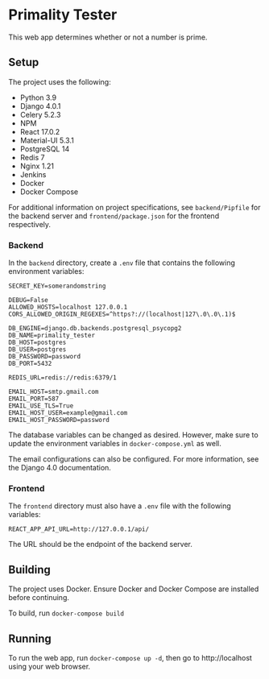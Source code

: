 # Primality Tester
This web app determines whether or not a number is prime. 


## Setup
The project uses the following:
- Python 3.9
- Django 4.0.1
- Celery 5.2.3
- NPM
- React 17.0.2
- Material-UI 5.3.1
- PostgreSQL 14
- Redis 7
- Nginx 1.21
- Jenkins
- Docker
- Docker Compose

For additional information on project specifications, see 
```backend/Pipfile``` for the backend server and 
```frontend/package.json``` for the frontend respectively.


### Backend
In the ```backend``` directory, create a ```.env``` file 
that contains the following environment variables:

```
SECRET_KEY=somerandomstring

DEBUG=False
ALLOWED_HOSTS=localhost 127.0.0.1
CORS_ALLOWED_ORIGIN_REGEXES=^https?://(localhost|127\.0\.0\.1)$

DB_ENGINE=django.db.backends.postgresql_psycopg2
DB_NAME=primality_tester
DB_HOST=postgres
DB_USER=postgres
DB_PASSWORD=password
DB_PORT=5432

REDIS_URL=redis://redis:6379/1

EMAIL_HOST=smtp.gmail.com
EMAIL_PORT=587
EMAIL_USE_TLS=True
EMAIL_HOST_USER=example@gmail.com
EMAIL_HOST_PASSWORD=password
```

The database variables can be changed as desired. 
However, make sure to update the environment variables in 
```docker-compose.yml``` as well.

The email configurations can also be configured. 
For more information, see the Django 4.0 documentation.


### Frontend
The ```frontend``` directory must also have a ```.env``` file 
with the following variables:
```
REACT_APP_API_URL=http://127.0.0.1/api/
```
The URL should be the endpoint of the backend server.


## Building
The project uses Docker. Ensure Docker and Docker Compose are installed 
before continuing.

To build, run ```docker-compose build```


## Running
To run the web app, run ```docker-compose up -d```, then 
go to http://localhost using your web browser.
